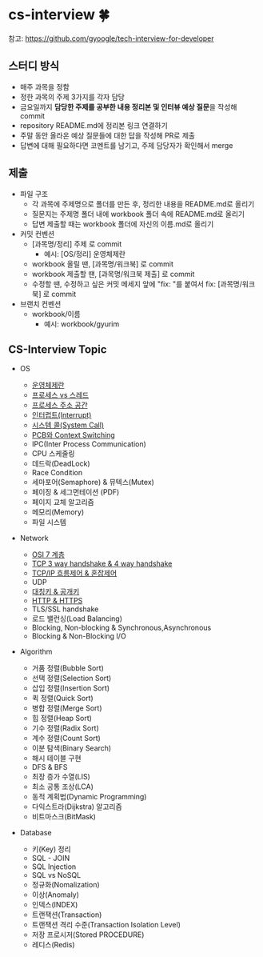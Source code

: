 # cs-interview 🍀
참고: https://github.com/gyoogle/tech-interview-for-developer

## 스터디 방식
- 매주 과목을 정함
- 정한 과목의 주제 3가지를 각자 담당
- 금요일까지 **담당한 주제를 공부한 내용 정리본 및 인터뷰 예상 질문**을 작성해 commit
- repository README.md에 정리본 링크 연결하기 
- 주말 동안 올라온 예상 질문들에 대한 답을 작성해 PR로 제출
- 답변에 대해 필요하다면 코멘트를 남기고, 주제 담당자가 확인해서 merge 

## 제출
- 파일 구조
    - 각 과목에 주제명으로 폴더를 만든 후, 정리한 내용을 README.md로 올리기 
    - 질문지는 주제명 폴더 내에 workbook 폴더 속에 README.md로 올리기
    - 답변 제출할 때는 workbook 폴더에 자신의 이름.md로 올리기
- 커밋 컨벤션
    - [과목명/정리] 주제 로 commit
        - 예시: [OS/정리] 운영체제란
    - workbook 올릴 땐, [과목명/워크북] 로 commit
    - workbook 제출할 땐, [과목명/워크북 제출] 로 commit
    - 수정할 땐, 수정하고 싶은 커밋 메세지 앞에 "fix: "를 붙여서 fix: [과목명/워크북] 로 commit
- 브랜치 컨벤션
    - workbook/이름 
        - 예시: workbook/gyurim
## CS-Interview Topic 
- OS
    - [운영체제란](https://github.com/cs-interview-by-us/cs-interview/tree/main/OS/%EC%9A%B4%EC%98%81%EC%B2%B4%EC%A0%9C%EB%9E%80)
    - [프로세스 vs 스레드](https://github.com/cs-interview-by-us/cs-interview/tree/main/OS/%ED%94%84%EB%A1%9C%EC%84%B8%EC%8A%A4%20vs%20%EC%8A%A4%EB%A0%88%EB%93%9C) 
    - [프로세스 주소 공간](https://github.com/cs-interview-by-us/cs-interview/tree/main/OS/%ED%94%84%EB%A1%9C%EC%84%B8%EC%8A%A4%20%EC%A3%BC%EC%86%8C%EA%B3%B5%EA%B0%84)
    - [인터럽트(Interrupt)](https://github.com/cs-interview-by-us/cs-interview/tree/main/OS/%EC%9D%B8%ED%84%B0%EB%9F%BD%ED%8A%B8(Interrupt))
    - [시스템 콜(System Call)](https://github.com/cs-interview-by-us/cs-interview/tree/main/OS/%EC%8B%9C%EC%8A%A4%ED%85%9C%20%EC%BD%9C(System%20Call))
    - [PCB와 Context Switching](https://github.com/cs-interview-by-us/cs-interview/tree/main/OS/PCB%EC%99%80%20Context%20Switching)
    - IPC(Inter Process Communication)
    - CPU 스케줄링
    - 데드락(DeadLock)
    - Race Condition
    - 세마포어(Semaphore) & 뮤텍스(Mutex)
    - 페이징 & 세그먼테이션 (PDF)
    - 페이지 교체 알고리즘
    - 메모리(Memory)
    - 파일 시스템

- Network
    - [OSI 7 계층](https://github.com/cs-interview-by-us/cs-interview/tree/main/Network/OSI%207%20%EA%B3%84%EC%B8%B5)
    - [TCP 3 way handshake & 4 way handshake](https://github.com/cs-interview-by-us/cs-interview/tree/main/Network/TCP%203%20way%20handshake%20%26%204%20way%20handshake)
    - [TCP/IP 흐름제어 & 혼잡제어](https://github.com/cs-interview-by-us/cs-interview/tree/main/Network/TCP%20IP%20%ED%9D%90%EB%A6%84%EC%A0%9C%EC%96%B4%20%26%20%ED%98%BC%EC%9E%A1%EC%A0%9C%EC%96%B4)
    - UDP
    - [대칭키 & 공개키](https://github.com/cs-interview-by-us/cs-interview/tree/main/Network/%EB%8C%80%EC%B9%AD%ED%82%A4%20%26%20%EA%B3%B5%EA%B0%9C%ED%82%A4)
    - [HTTP & HTTPS](https://github.com/cs-interview-by-us/cs-interview/tree/main/Network/HTTP%20%26%20HTTPS)
    - TLS/SSL handshake
    - 로드 밸런싱(Load Balancing)
    - Blocking, Non-blocking & Synchronous,Asynchronous
    - Blocking & Non-Blocking I/O

- Algorithm
    - 거품 정렬(Bubble Sort)
    * 선택 정렬(Selection Sort)
    * 삽입 정렬(Insertion Sort)
    * 퀵 정렬(Quick Sort)
    * 병합 정렬(Merge Sort)
    * 힙 정렬(Heap Sort)
    * 기수 정렬(Radix Sort)
    * 계수 정렬(Count Sort)
    * 이분 탐색(Binary Search)
    * 해시 테이블 구현
    * DFS & BFS
    * 최장 증가 수열(LIS)
    * 최소 공통 조상(LCA)
    * 동적 계획법(Dynamic Programming)
    * 다익스트라(Dijkstra) 알고리즘
    * 비트마스크(BitMask)

- Database
    - 키(Key) 정리
    * SQL - JOIN
    * SQL Injection
    * SQL vs NoSQL
    * 정규화(Nomalization)
    * 이상(Anomaly)
    * 인덱스(INDEX)
    * 트랜잭션(Transaction)
    * 트랜잭션 격리 수준(Transaction Isolation Level)
    * 저장 프로시저(Stored PROCEDURE)
    * 레디스(Redis)
